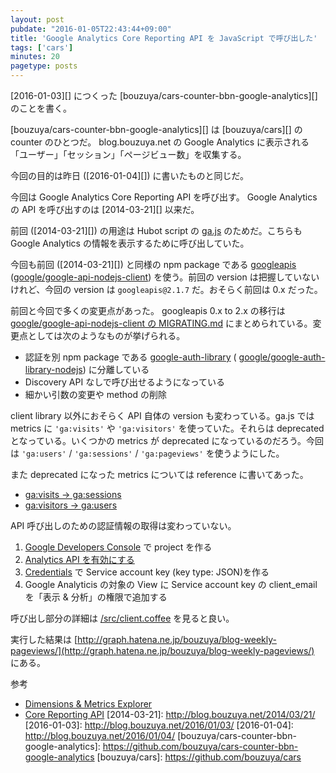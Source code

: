 ```yaml
---
layout: post
pubdate: "2016-01-05T22:43:44+09:00"
title: 'Google Analytics Core Reporting API を JavaScript で呼び出した'
tags: ['cars']
minutes: 20
pagetype: posts
---
```

[2016-01-03][] につくった [bouzuya/cars-counter-bbn-google-analytics][] のことを書く。

[bouzuya/cars-counter-bbn-google-analytics][] は [bouzuya/cars][] の counter のひとつだ。 blog.bouzuya.net の Google Analytics に表示される「ユーザー」「セッション」「ページビュー数」を収集する。

今回の目的は昨日 ([2016-01-04][]) に書いたものと同じだ。

今回は Google Analytics Core Reporting API を呼び出す。 Google Analytics の API を呼び出すのは [2014-03-21][] 以来だ。

前回 ([2014-03-21][]) の用途は Hubot script  の [ga.js](https://github.com/faithcreates/hubot-scripts/blob/25e07fe878a87e98aebac8a86b48435128b2a11b/src/scripts/ga.js) のためだ。こちらも Google Analytics の情報を表示するために呼び出していた。

今回も前回 ([2014-03-21][]) と同様の npm package である  [googleapis](https://www.npmjs.com/package/googleapis) ([google/google-api-nodejs-client](https://github.com/google/google-api-nodejs-client/)) を使う。前回の version は把握していないけれど、今回の version は `googleapis@2.1.7` だ。おそらく前回は 0.x だった。

前回と今回で多くの変更点があった。 googleapis 0.x to 2.x の移行は [google/google-api-nodejs-client の MIGRATING.md](https://github.com/google/google-api-nodejs-client/blob/0a108f601658ee88d471ff443ed237831ea45335/MIGRATING.md) にまとめられている。変更点としては次のようなものが挙げられる。

- 認証を別 npm package である [google-auth-library](https://www.npmjs.com/package/google-auth-library) ( [google/google-auth-library-nodejs](https://github.com/google/google-auth-library-nodejs)) に分離している
- Discovery API なしで呼び出せるようになっている
- 細かい引数の変更や method の削除

client library 以外におそらく API 自体の version も変わっている。ga.js では metrics に `'ga:visits'` や `'ga:visitors'` を使っていた。それらは deprecated となっている。いくつかの metrics が deprecated になっているのだろう。今回は  `'ga:users'` / `'ga:sessions'` / `'ga:pageviews'` を使うようにした。

また deprecated になった metrics については reference に書いてあった。

- [ga:visits -> ga:sessions](https://developers.google.com/analytics/devguides/reporting/core/dimsmets#view=detail&group=session&jump=ga_visits)
- [ga:visitors -> ga:users](https://developers.google.com/analytics/devguides/reporting/core/dimsmets#view=detail&group=user&jump=ga_visitors)

API 呼び出しのための認証情報の取得は変わっていない。

1. [Google Developers Console](https://console.developers.google.com/home/dashboard) で project を作る
2. [Analytics API を有効にする](https://console.developers.google.com/apis/api/analytics/overview)
3. [Credentials](https://console.developers.google.com/apis/credentials) で Service account key (key type: JSON)を作る
4. Google Analyticis の対象の View に Service account key の client_email を「表示 & 分析」の権限で追加する

呼び出し部分の詳細は [/src/client.coffee](https://github.com/bouzuya/cars-counter-bbn-google-analytics/blob/1.0.1/src/client.coffee) を見ると良い。

実行した結果は [http://graph.hatena.ne.jp/bouzuya/blog-weekly-pageviews/](http://graph.hatena.ne.jp/bouzuya/blog-weekly-pageviews/) にある。

参考

- [Dimensions & Metrics Explorer](https://developers.google.com/analytics/devguides/reporting/core/dimsmets)
- [Core Reporting API](https://developers.google.com/analytics/devguides/reporting/core/v3/reference?hl=ja)
[2014-03-21]: http://blog.bouzuya.net/2014/03/21/
[2016-01-03]: http://blog.bouzuya.net/2016/01/03/
[2016-01-04]: http://blog.bouzuya.net/2016/01/04/
[bouzuya/cars-counter-bbn-google-analytics]: https://github.com/bouzuya/cars-counter-bbn-google-analytics
[bouzuya/cars]: https://github.com/bouzuya/cars
